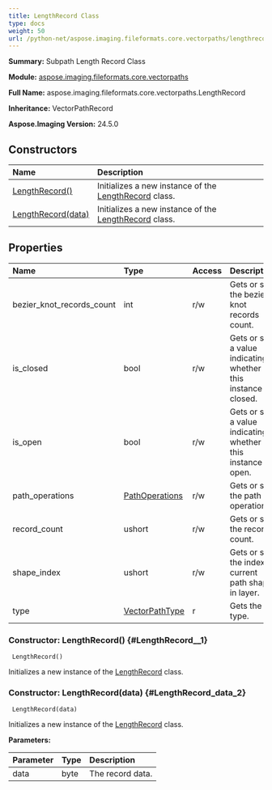 ```yaml
---
title: LengthRecord Class
type: docs
weight: 50
url: /python-net/aspose.imaging.fileformats.core.vectorpaths/lengthrecord/
---
```


**Summary:** Subpath Length Record Class

**Module:** [aspose.imaging.fileformats.core.vectorpaths](/imaging/python-net/aspose.imaging.fileformats.core.vectorpaths/)

**Full Name:** aspose.imaging.fileformats.core.vectorpaths.LengthRecord

**Inheritance:** VectorPathRecord

**Aspose.Imaging Version:** 24.5.0

## **Constructors**
| **Name** | **Description** |
| :- | :- |
| [LengthRecord()](#LengthRecord__1) | Initializes a new instance of the [LengthRecord](/imaging/python-net/aspose.imaging.fileformats.core.vectorpaths/lengthrecord/) class. |
| [LengthRecord(data)](#LengthRecord_data_2) | Initializes a new instance of the [LengthRecord](/imaging/python-net/aspose.imaging.fileformats.core.vectorpaths/lengthrecord/) class. |
## **Properties**
| **Name** | **Type** | **Access** | **Description** |
| :- | :- | :- | :- |
| bezier_knot_records_count | int | r/w | Gets or sets the bezier knot records count. |
| is_closed | bool | r/w | Gets or sets a value indicating whether this instance is closed. |
| is_open | bool | r/w | Gets or sets a value indicating whether this instance is open. |
| path_operations | [PathOperations](/imaging/python-net/aspose.imaging.fileformats.core.vectorpaths/pathoperations) | r/w | Gets or sets the path operations. |
| record_count | ushort | r/w | Gets or sets the record count. |
| shape_index | ushort | r/w | Gets or sets the index of current path shape in layer. |
| type | [VectorPathType](/imaging/python-net/aspose.imaging.fileformats.core.vectorpaths/vectorpathtype) | r | Gets the type. |


### Constructor: LengthRecord() {#LengthRecord__1}


```
 LengthRecord() 
```

Initializes a new instance of the [LengthRecord](/imaging/python-net/aspose.imaging.fileformats.core.vectorpaths/lengthrecord/) class.

### Constructor: LengthRecord(data) {#LengthRecord_data_2}


```
 LengthRecord(data) 
```

Initializes a new instance of the [LengthRecord](/imaging/python-net/aspose.imaging.fileformats.core.vectorpaths/lengthrecord/) class.

**Parameters:**

| Parameter | Type | Description |
| :- | :- | :- |
| data | byte | The record data. |

